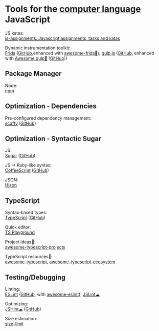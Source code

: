 
# Tools for the [computer language](https://trendless.tech/langs) JavaScript

JS katas:  
[js-assignments: Javascript assignments, tasks and katas](https://github.com/it-shark-pro/js-assignments)

Dynamic instrumentation toolkit:  
[Frida](https://frida.re/) ([GitHub](https://github.com/frida/frida),enhanced with [awesome-frida💩](https://github.com/dweinstein/awesome-frida)),
[gulp.js](https://gulpjs.com/) ([GitHub](https://github.com/gulpjs/gulp), enhanced with [Awesome gulp💩](https://alferov.github.io/awesome-gulp/) ([GitHub](https://github.com/alferov/awesome-gulp)))

## Package Manager

Node:  
[npm](https://www.npmjs.com/)

## Optimization - Dependencies

Pre-configured dependency management:  
[scaffy](https://www.npmjs.com/package/@olaolum/scaffy) ([GitHub](https://github.com/OlaoluwaM/scaffy))

## Optimization - Syntactic Sugar

JS:  
[Sugar](https://sugarjs.com/) ([GitHub](https://github.com/andrewplummer/Sugar))

JS -> Ruby-like syntax:  
[CoffeeScript](https://coffeescript.org/) ([GitHub](https://github.com/jashkenas/coffeescript/))

JSON:  
[Hjson](https://github.com/hjson/hjson-js)

## TypeScript

Syntax-based types:  
[TypeScript](https://www.typescriptlang.org/) ([GitHub](https://github.com/microsoft/TypeScript/))

Quick editor:  
[TS Playground](https://www.typescriptlang.org/play)

Project ideas💩:  
[awesome-typescript-projects](https://github.com/brookshi/awesome-typescript-projects)

TypeScript resources💩:  
[awesome-typescript](https://github.com/dzharii/awesome-typescript),
[awesome-typescript-ecosystem](https://github.com/itsdouges/awesome-typescript-ecosystem)

## Testing/Debugging

Linting:  
[ESLint](https://eslint.org/) ([GitHub](https://github.com/eslint/eslint), with [awesome-eslint](https://github.com/dustinspecker/awesome-eslint)),
[JSLint☁](https://jslint.com/)

Optimizing:  
[JSHint☁](https://jshint.com/) ([GitHub](https://github.com/jshint/jshint))

Size estimation:  
[size-limit](https://github.com/ai/size-limit)
